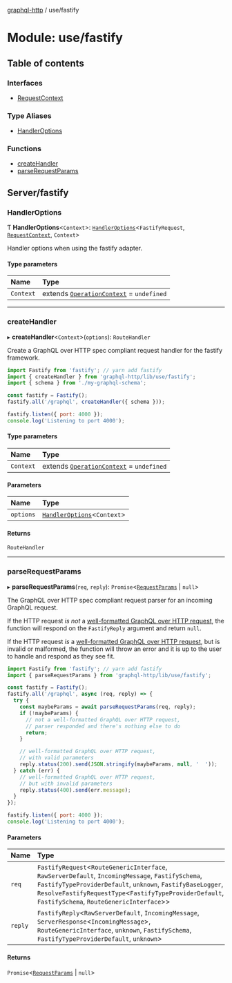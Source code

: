 [graphql-http](../README.md) / use/fastify

# Module: use/fastify

## Table of contents

### Interfaces

- [RequestContext](../interfaces/use_fastify.RequestContext.md)

### Type Aliases

- [HandlerOptions](use_fastify.md#handleroptions)

### Functions

- [createHandler](use_fastify.md#createhandler)
- [parseRequestParams](use_fastify.md#parserequestparams)

## Server/fastify

### HandlerOptions

Ƭ **HandlerOptions**<`Context`\>: [`HandlerOptions`](../interfaces/handler.HandlerOptions.md)<`FastifyRequest`, [`RequestContext`](../interfaces/use_fastify.RequestContext.md), `Context`\>

Handler options when using the fastify adapter.

#### Type parameters

| Name | Type |
| :------ | :------ |
| `Context` | extends [`OperationContext`](handler.md#operationcontext) = `undefined` |

___

### createHandler

▸ **createHandler**<`Context`\>(`options`): `RouteHandler`

Create a GraphQL over HTTP spec compliant request handler for
the fastify framework.

```js
import Fastify from 'fastify'; // yarn add fastify
import { createHandler } from 'graphql-http/lib/use/fastify';
import { schema } from './my-graphql-schema';

const fastify = Fastify();
fastify.all('/graphql', createHandler({ schema }));

fastify.listen({ port: 4000 });
console.log('Listening to port 4000');
```

#### Type parameters

| Name | Type |
| :------ | :------ |
| `Context` | extends [`OperationContext`](handler.md#operationcontext) = `undefined` |

#### Parameters

| Name | Type |
| :------ | :------ |
| `options` | [`HandlerOptions`](use_fastify.md#handleroptions)<`Context`\> |

#### Returns

`RouteHandler`

___

### parseRequestParams

▸ **parseRequestParams**(`req`, `reply`): `Promise`<[`RequestParams`](../interfaces/common.RequestParams.md) \| ``null``\>

The GraphQL over HTTP spec compliant request parser for an incoming GraphQL request.

If the HTTP request _is not_ a [well-formatted GraphQL over HTTP request](https://graphql.github.io/graphql-over-http/draft/#sec-Request), the function will respond
on the `FastifyReply` argument and return `null`.

If the HTTP request _is_ a [well-formatted GraphQL over HTTP request](https://graphql.github.io/graphql-over-http/draft/#sec-Request), but is invalid or malformed,
the function will throw an error and it is up to the user to handle and respond as they see fit.

```js
import Fastify from 'fastify'; // yarn add fastify
import { parseRequestParams } from 'graphql-http/lib/use/fastify';

const fastify = Fastify();
fastify.all('/graphql', async (req, reply) => {
  try {
    const maybeParams = await parseRequestParams(req, reply);
    if (!maybeParams) {
      // not a well-formatted GraphQL over HTTP request,
      // parser responded and there's nothing else to do
      return;
    }

    // well-formatted GraphQL over HTTP request,
    // with valid parameters
    reply.status(200).send(JSON.stringify(maybeParams, null, '  '));
  } catch (err) {
    // well-formatted GraphQL over HTTP request,
    // but with invalid parameters
    reply.status(400).send(err.message);
  }
});

fastify.listen({ port: 4000 });
console.log('Listening to port 4000');
```

#### Parameters

| Name | Type |
| :------ | :------ |
| `req` | `FastifyRequest`<`RouteGenericInterface`, `RawServerDefault`, `IncomingMessage`, `FastifySchema`, `FastifyTypeProviderDefault`, `unknown`, `FastifyBaseLogger`, `ResolveFastifyRequestType`<`FastifyTypeProviderDefault`, `FastifySchema`, `RouteGenericInterface`\>\> |
| `reply` | `FastifyReply`<`RawServerDefault`, `IncomingMessage`, `ServerResponse`<`IncomingMessage`\>, `RouteGenericInterface`, `unknown`, `FastifySchema`, `FastifyTypeProviderDefault`, `unknown`\> |

#### Returns

`Promise`<[`RequestParams`](../interfaces/common.RequestParams.md) \| ``null``\>
